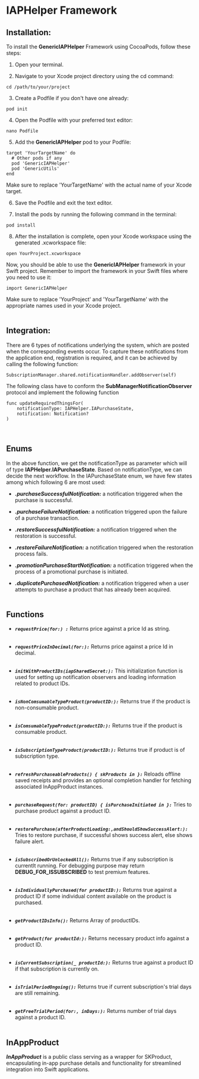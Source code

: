 # IAPHelper Framework

## Installation:

To install the **GenericIAPHelper** Framework using CocoaPods, follow these steps:

1. Open your terminal.

2. Navigate to your Xcode project directory using the cd command:
```
cd /path/to/your/project
```
3. Create a Podfile if you don't have one already:
```
pod init
```
4. Open the Podfile with your preferred text editor:
```
nano Podfile
```
5. Add the **GenericIAPHelper** pod to your Podfile:
```
target 'YourTargetName' do
  # Other pods if any
  pod 'GenericIAPHelper'
  pod 'GenericUtils'
end
```
Make sure to replace 'YourTargetName' with the actual name of your Xcode target.

6. Save the Podfile and exit the text editor.

7. Install the pods by running the following command in the terminal:
```
pod install
```
8. After the installation is complete, open your Xcode workspace using the generated .xcworkspace file:
```
open YourProject.xcworkspace
```
Now, you should be able to use the **GenericIAPHelper** framework in your Swift project. Remember to import the framework in your Swift files where you need to use it:

```
import GenericIAPHelper
```
Make sure to replace 'YourProject' and 'YourTargetName' with the appropriate names used in your Xcode project.
<br></br>

## Integration:

There are 6 types of notifications underlying the system, which are posted when the corresponding events occur. To capture these notifications from the application end, registration is required, and it can be achieved by calling the following function:
```
SubscriptionManager.shared.notificationHandler.addObserver(self)
```
The following class have to conform the **SubManagerNotificationObserver** protocol and implement the following function
```
func updateRequiredThingsFor(
    notificationType: IAPHelper.IAPurchaseState,
    notification: Notification?
)
```
<br>

## Enums

In the above function, we get the notificationType as parameter which will of type **IAPHelper.IAPurchaseState**. Based on notificationType, we can decide the next workflow. In the IAPurchaseState enum, we have few states among which following 6 are most used:

* ***.purchaseSuccessfulNotification:*** a notification triggered when the purchase is successful.

* ***.purchaseFailureNotification:*** a notification triggered upon the failure of a purchase transaction.

* ***.restoreSuccessfulNotification:*** a notification triggered when the restoration is successful.

* ***.restoreFailureNotification:*** a notification triggered when the restoration process fails.

* ***.promotionPurchaseStartNotification:*** a notification triggered when the process of a promotional purchase is initiated.

* ***.duplicatePurchasedNotification:*** a notification triggered when a user attempts to purchase a product that has already been acquired.
<br></br>

## Functions

* ***`requestPrice(for:) :`*** 
Returns price against a price Id as string.<br></br>

* ***`requestPriceInDecimal(for:):`*** 
Returns price against a price Id in decimal.<br></br>

* ***`initWithProductIDs(iapSharedSecret:):`*** 
This initialization function is used for setting up notification observers and loading information related to product IDs.<br></br>

* ***`isNonComsumableTypeProduct(productID:):`***
Returns true if the product is non-consumable product.<br></br>

* ***`isComsumableTypeProduct(productID:):`***
Returns true if the product is consumable product.<br></br>

* ***`isSubscriptionTypeProduct(productID:):`***
Returns true if product is of subscription type.<br></br>

* ***`refreshPurchaseableProducts() { skProducts in }:`***
Reloads offline saved receipts and provides an optional completion handler for fetching associated InAppProduct instances.<br></br>

* ***`purchaseRequest(for: productID) { isPurchaseInitiated in }:`*** 
Tries to purchase product against a product ID.<br></br>

* ***`restorePurchase(afterProductLoading:,andShouldShowSuccessAlert:):`*** 
Tries to restore purchase, if successful shows success alert, else shows failure alert.<br></br>

* ***`isSubscribedOrUnlockedAll():`*** 
Returns true if any subscription is currentlt running. For debugging purpose may return **DEBUG_FOR_ISSUBSCRIBED** to test premium features.<br></br>

* ***`isIndividuallyPurchased(for productID:):`*** 
Returns true against a product ID if some individual content available on the product is purchased.<br></br>

* ***`getProductIDsInfo():`*** 
Returns Array of productIDs.<br></br>

* ***`getProduct(for productId:):`*** 
Returns necessary product info against a product ID.<br></br>

* ***`isCurrentSubscription(_ productId:):`*** 
Returns true against a product ID if that subscription is currently on.<br></br>

* ***`isTrialPeriodOngoing():`*** 
Returns true if current subscription's trial days are still remaining.<br></br> 

* ***`getFreeTrialPeriod(for:, inDays:):`***
Returns number of trial days against a product ID.
<br></br>
## InAppProduct

***InAppProduct*** is a public class serving as a wrapper for SKProduct, encapsulating in-app purchase details and functionality for streamlined integration into Swift applications.
